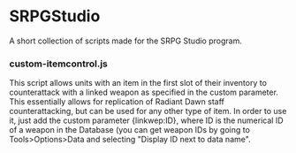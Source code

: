 # SRPGStudio
A short collection of scripts made for the SRPG Studio program.

### custom-itemcontrol.js
This script allows units with an item in the first slot of their inventory to counterattack with a linked weapon as specified in the custom parameter. This essentially allows for replication of Radiant Dawn staff counterattacking, but can be used for any other type of item. In order to use it, just add the custom parameter {linkwep:ID}, where ID is the numerical ID of a weapon in the Database (you can get weapon IDs by going to Tools>Options>Data and selecting "Display ID next to data name". 
